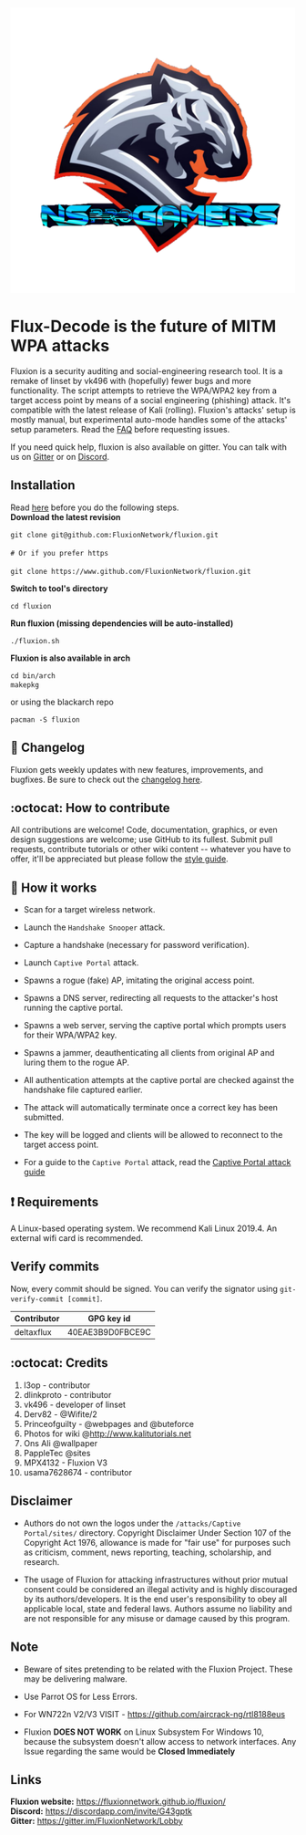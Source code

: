 <img src= "NSproYT.png" alt="My Logo" width="500" height="500" class="center">

# Flux-Decode is the future of MITM WPA attacks
Fluxion is a security auditing and social-engineering research tool. It is a remake of linset by vk496 with (hopefully) fewer bugs and more functionality. The script attempts to retrieve the WPA/WPA2 key from a target access point by means of a social engineering (phishing) attack. It's compatible with the latest release of Kali (rolling). Fluxion's attacks' setup is mostly manual, but experimental auto-mode handles some of the attacks' setup parameters. Read the [FAQ](https://github.com/FluxionNetwork/fluxion/wiki/FAQ) before requesting issues.

If you need quick help, fluxion is also available on gitter. You can talk with us on [Gitter](https://gitter.im/FluxionNetwork/Lobby) or on [Discord](https://discord.gg/G43gptk).
## Installation
Read [here](https://github.com/FluxionNetwork/fluxion/wiki/Generate-ssh-keys) before you do the following steps.
<br>
**Download the latest revision**
```
git clone git@github.com:FluxionNetwork/fluxion.git

# Or if you prefer https 

git clone https://www.github.com/FluxionNetwork/fluxion.git
```
**Switch to tool's directory**
```
cd fluxion 
```
**Run fluxion (missing dependencies will be auto-installed)**
```
./fluxion.sh
```

**Fluxion is also available in arch** 
```
cd bin/arch
makepkg
```

or using the blackarch repo
```
pacman -S fluxion
```

## :scroll: Changelog
Fluxion gets weekly updates with new features, improvements, and bugfixes.
Be sure to check out the [changelog here](https://github.com/FluxionNetwork/fluxion/commits/master).

## :octocat: How to contribute
All contributions are welcome! Code, documentation, graphics, or even design suggestions are welcome; use GitHub to its fullest. Submit pull requests, contribute tutorials or other wiki content -- whatever you have to offer, it'll be appreciated but please follow the [style guide](https://github.com/FluxionNetwork/fluxion/wiki/Code-style-guide).

## :book: How it works
* Scan for a target wireless network.
* Launch the `Handshake Snooper` attack.
* Capture a handshake (necessary for password verification).
* Launch `Captive Portal` attack.
* Spawns a rogue (fake) AP, imitating the original access point.
* Spawns a DNS server, redirecting all requests to the attacker's host running the captive portal.
* Spawns a web server, serving the captive portal which prompts users for their WPA/WPA2 key.
* Spawns a jammer, deauthenticating all clients from original AP and luring them to the rogue AP.
* All authentication attempts at the captive portal are checked against the handshake file captured earlier.
* The attack will automatically terminate once a correct key has been submitted.
* The key will be logged and clients will be allowed to reconnect to the target access point.

* For a guide to the `Captive Portal` attack, read the [Captive Portal attack guide](https://github.com/FluxionNetwork/fluxion/wiki/Captive-Portal-Attack)

## :heavy_exclamation_mark: Requirements

A Linux-based operating system. We recommend Kali Linux 2019.4. An external wifi card is recommended.

## Verify commits
Now, every commit should be signed. You can verify the signator using `git-verify-commit [commit]`.

| Contributor  | GPG key id |
| ------------- | ------------- |
| deltaxflux  | 40EAE3B9D0FBCE9C  |

## :octocat: Credits
1. l3op - contributor
2. dlinkproto - contributor
3. vk496 - developer of linset
4. Derv82 - @Wifite/2
5. Princeofguilty - @webpages and @buteforce
6. Photos for wiki @http://www.kalitutorials.net
7. Ons Ali @wallpaper
8. PappleTec @sites
9. MPX4132 - Fluxion V3
10. usama7628674 - contributor

## Disclaimer
* Authors do not own the logos under the `/attacks/Captive Portal/sites/` directory. Copyright Disclaimer Under Section 107 of the Copyright Act 1976, allowance is made for "fair use" for purposes such as criticism, comment, news reporting, teaching, scholarship, and research.

* The usage of Fluxion for attacking infrastructures without prior mutual consent could be considered an illegal activity and is highly discouraged by its authors/developers. It is the end user's responsibility to obey all applicable local, state and federal laws. Authors assume no liability and are not responsible for any misuse or damage caused by this program.

## Note
* Beware of sites pretending to be related with the Fluxion Project. These may be delivering malware.

* Use Parrot OS for Less Errors.

* For WN722n V2/V3 VISIT - https://github.com/aircrack-ng/rtl8188eus

* Fluxion **DOES NOT WORK** on Linux Subsystem For Windows 10, because the subsystem doesn't allow access to network interfaces. Any Issue regarding the same would be **Closed Immediately**

## Links
**Fluxion website:** https://fluxionnetwork.github.io/fluxion/ <br>
**Discord:** https://discordapp.com/invite/G43gptk <br>
**Gitter:** https://gitter.im/FluxionNetwork/Lobby <br>

